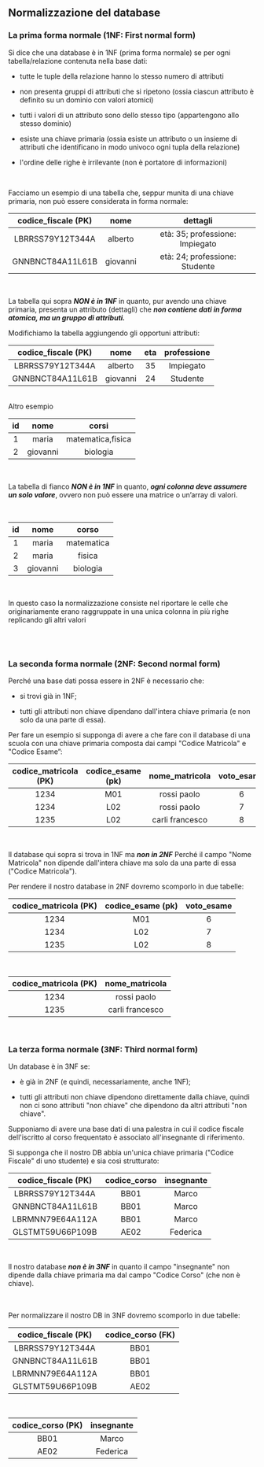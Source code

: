 ## Normalizzazione del database

### La prima forma normale (1NF: First normal form)
Si dice che una database è in 1NF (prima forma normale) se per ogni tabella/relazione contenuta nella base dati:

- tutte le tuple della relazione hanno lo stesso numero di attributi

- non presenta gruppi di attributi che si ripetono (ossia ciascun attributo è definito su un dominio con valori
atomici)

- tutti i valori di un attributo sono dello stesso tipo (appartengono allo stesso dominio)

- esiste una chiave primaria (ossia esiste un attributo o un insieme di attributi che identificano in modo univoco
ogni tupla della relazione)

- l'ordine delle righe è irrilevante (non è portatore di informazioni)
<br>

Facciamo un esempio di una tabella che, seppur munita di una chiave primaria, non può essere considerata in forma normale:
<br>

|codice_fiscale (PK)|nome|dettagli|
|:-:|:-:|:-:|
|LBRRSS79Y12T344A|alberto|età: 35; professione: Impiegato|
|GNNBNCT84A11L61B|giovanni|età: 24; professione: Studente|

<br>

La tabella qui sopra ***NON è in 1NF*** in quanto, pur avendo una chiave primaria,
presenta un attributo (dettagli) che ***non contiene dati in forma atomica, ma un
gruppo di attributi.***

Modifichiamo la tabella aggiungendo gli opportuni attributi:
<br>

|codice_fiscale (PK)|nome|eta|professione
|:-:|:-:|:-:|:-:|
|LBRRSS79Y12T344A|alberto|35|Impiegato|
|GNNBNCT84A11L61B|giovanni|24|Studente|

<br>
Altro esempio

<br>

|id|nome|corsi|
|:-:|:-:|:-:|
|1|maria|matematica,fisica|
|2|giovanni|biologia|

<br>

La tabella di fianco ***NON è in 1NF*** in quanto, ***ogni colonna deve
assumere un solo valore***, ovvero non può essere una matrice o
un’array di valori.

<br>

|id|nome|corso|
|:-:|:-:|:-:|   
|1|maria|matematica|
|2|maria|fisica|
|3|giovanni|biologia|

<br>

In questo caso la normalizzazione consiste nel riportare le celle
che originariamente erano raggruppate in una unica colonna in più
righe replicando gli altri valori

<br><br>

### La seconda forma normale (2NF: Second normal form)

Perché una base dati possa essere in 2NF è necessario che:
- si trovi già in 1NF;

- tutti gli attributi non chiave dipendano dall'intera chiave primaria (e non solo da una parte di essa).

Per fare un esempio si supponga di avere a che fare con il database di una scuola con una chiave primaria composta dai campi "Codice Matricola" e "Codice Esame”:
<br>

|codice_matricola (PK)|codice_esame (pk)|nome_matricola|voto_esame|
|:-:|:-:|:-:|:-:|
|1234|M01|rossi paolo|6|
|1234|L02|rossi paolo|7|
|1235|L02|carli francesco|8|

<br>

Il database qui sopra si trova in 1NF ma ***non in 2NF***
Perché il campo "Nome Matricola" non dipende dall'intera chiave ma solo da una parte di essa
("Codice Matricola").

Per rendere il nostro database in 2NF dovremo scomporlo in due tabelle:
<br>

|codice_matricola (PK)|codice_esame (pk)|voto_esame|
|:-:|:-:|:-:|
|1234|M01|6|
|1234|L02|7|
|1235|L02|8|

<br>

|codice_matricola (PK)|nome_matricola|
|:-:|:-:|
|1234|rossi paolo|
|1235|carli francesco|

<br>

### La terza forma normale (3NF: Third normal form)

Un database è in 3NF se:
-  è già in 2NF (e quindi, necessariamente, anche 1NF);

- tutti gli attributi non chiave dipendono direttamente dalla
chiave, quindi non ci sono attributi "non chiave" che dipendono da
altri attributi "non chiave".

Supponiamo di avere una base dati di una palestra in cui il codice fiscale dell'iscritto al corso frequentato è associato all'insegnante di riferimento.

Si supponga che il nostro DB abbia un'unica chiave primaria ("Codice Fiscale" di uno studente) e sia così strutturato:
<br>

|codice_fiscale (PK)|codice_corso|insegnante|
|:-:|:-:|:-:|
|LBRRSS79Y12T344A|BB01|Marco|
|GNNBNCT84A11L61B|BB01|Marco|
|LBRMNN79E64A112A|BB01|Marco|
|GLSTMT59U66P109B|AE02|Federica|

<br>

Il nostro database ***non è in 3NF*** in quanto il campo "insegnante" non dipende dalla chiave
primaria ma dal campo "Codice Corso" (che non è chiave).
<br><br>

<br>
Per normalizzare il nostro DB in 3NF dovremo scomporlo in due tabelle:

<br>

|codice_fiscale (PK)|codice_corso (FK)|
|:-:|:-:|
|LBRRSS79Y12T344A|BB01|
|GNNBNCT84A11L61B|BB01|
|LBRMNN79E64A112A|BB01|
|GLSTMT59U66P109B|AE02|


<br>

|codice_corso (PK)|insegnante|
|:-:|:-:|
|BB01|Marco|
|AE02|Federica|
